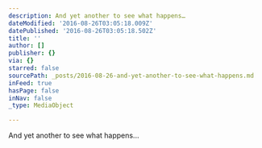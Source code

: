 ```yaml
---
description: And yet another to see what happens…
dateModified: '2016-08-26T03:05:18.009Z'
datePublished: '2016-08-26T03:05:18.502Z'
title: ''
author: []
publisher: {}
via: {}
starred: false
sourcePath: _posts/2016-08-26-and-yet-another-to-see-what-happens.md
inFeed: true
hasPage: false
inNav: false
_type: MediaObject

---
```

And yet another to see what happens...